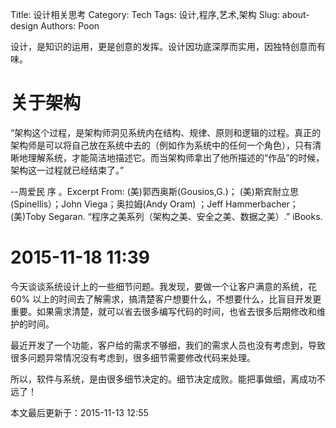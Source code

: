 Title: 设计相关思考
Category: Tech
Tags: 设计,程序,艺术,架构
Slug: about-design
Authors: Poon

<!-- ^ -->

设计，是知识的运用，更是创意的发挥。设计因功底深厚而实用，因独特创意而有味。

<!-- $ -->

# 关于架构

“架构这个过程，是架构师洞见系统内在结构、规律、原则和逻辑的过程。真正的架构师是可以将自己放在系统中去的（例如作为系统中的任何一个角色），只有清晰地理解系统，才能简洁地描述它。而当架构师拿出了他所描述的“作品”的时候，架构这一过程就已经结束了。”

--周爱民 序 。Excerpt From: (美)郭西奥斯(Gousios,G.)； (美)斯宾耐立思(Spinellis）；John Viega；奥拉姆(Andy Oram) ；Jeff Hammerbacher； (美)Toby Segaran. “程序之美系列（架构之美、安全之美、数据之美）.” iBooks. 

# 2015-11-18 11:39

今天谈谈系统设计上的一些细节问题。我发现，要做一个让客户满意的系统，花60% 以上的时间去了解需求，搞清楚客户想要什么，不想要什么，比盲目开发更重要。如果需求清楚，就可以省去很多编写代码的时间，也省去很多后期修改和维护的时间。

最近开发了一个功能，客户给的需求不够细，我们的需求人员也没有考虑到，导致很多问题异常情况没有考虑到，很多细节需要修改代码来处理。

所以，软件与系统，是由很多细节决定的。细节决定成败。能把事做细，离成功不远了！

本文最后更新于：2015-11-13 12:55 
